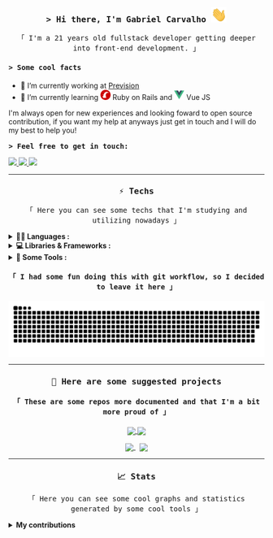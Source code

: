 

<h3 align="center"><samp>&gt; Hi there, I'm Gabriel Carvalho <img src="/public/waving.gif" height="30px" alt="Hi there" /></samp></h3>

<p align="center"> <samp>「 I'm a 21 years old fullstack developer getting deeper into front-end development. 」</samp> </p>

<h4><samp>&gt; Some cool facts</samp></h4>

- 🔭 I’m currently working at [Prevision](https://www.prevision.com.br/)
- 🌱 I’m currently learning <a href="https://rubyonrails.org/"><img src="/public/rails.png" height="20px" alt="Ruby on Rails" /></a> Ruby on Rails and <a href="https://vuejs.org/"><img src="/public/vuejs.png" height="20px" alt="Vue JS" /></a> Vue JS

I'm always open for new experiences and looking foward to open source contribution, if you want my help at anyways just get in touch and I will do my best to help you!

<b><samp>&gt; Feel free to get in touch: </samp></b>
<p>
<a href="https://www.linkedin.com/in/gcb/">
	<img src="https://img.shields.io/badge/LinkedIn-0077B5?style=for-the-badge&logo=linkedin&logoColor=white" />
</a>
<a href="mailto:braga.gabrielcarvalho@gmail.com">
	<img src="https://img.shields.io/badge/Email_me-D14836?style=for-the-badge&logo=gmail&logoColor=white" />
</a>
<a href="https://discord.com/app" target="_blank">
  <img src="https://img.shields.io/badge/gcarvalho%234211-%237289DA.svg?style=for-the-badge&logo=discord&logoColor=white"/>
</a>
</p>

---

<h3 align="center"><samp> ⚡ Techs </samp></h3>
<p align="center"> <samp>「 Here you can see some techs that I'm studying and utilizing nowadays 」</samp> </p>

<details>
	<summary><b>👨‍💻 Languages :</b></summary>
	</br>

![HTML5](https://img.shields.io/badge/HTML5-E34F26?style=for-the-badge&logo=html5&logoColor=white)
![CSS3](https://img.shields.io/badge/CSS3-1572B6?style=for-the-badge&logo=css3&logoColor=white)
![JavaScript](https://img.shields.io/badge/JavaScript-323330?style=for-the-badge&logo=javascript&logoColor=F7DF1E)
![TypeScript](https://img.shields.io/badge/Typescript-007ACC?style=for-the-badge&logo=typescript&logoColor=white)
![Ruby](https://img.shields.io/badge/Ruby-CC0000?style=for-the-badge&logo=ruby&logoColor=white)
![Python](https://img.shields.io/badge/Python-ffDE57?style=for-the-badge&logo=python&logoColor=4584b6)
![Rust](https://img.shields.io/badge/Rust-b7410e?style=for-the-badge&logo=rust)
</details>

<details>
	<summary><b>💻 Libraries & Frameworks :</b></summary>
	</br>

![React](https://img.shields.io/badge/React-20232A?style=for-the-badge&logo=react&logoColor=61DAFB)
![Next JS](https://img.shields.io/badge/Next-black?style=for-the-badge&logo=next.js&logoColor=white)
![Vue.JS](https://img.shields.io/badge/Vue.js-35495e?&style=for-the-badge&logo=vue.js)
![Chakra UI](https://img.shields.io/badge/Chakra_UI-E6FFFA?&style=for-the-badge&logo=chakraui)
![Nodejs](https://img.shields.io/badge/Node.js-339933?style=for-the-badge&logo=nodedotjs&logoColor=white)
![Ruby on Rails](https://img.shields.io/badge/Ruby_on_rails-CC0000?style=for-the-badge&logo=ruby-on-rails&logoColor=white)
</details>

<details>
	<summary><b>🔧 Some Tools :</b></summary>
	</br>
	
![Docker](https://img.shields.io/badge/Docker-007ACC?style=for-the-badge&logo=docker&logoColor=white)
![Git](https://img.shields.io/badge/git-%23F05033.svg?style=for-the-badge&logo=git&logoColor=white)
![Figma](https://img.shields.io/badge/figma-%23F24E1E.svg?style=for-the-badge&logo=figma&logoColor=white)
![LaTeX](https://img.shields.io/badge/latex-%23008080.svg?style=for-the-badge&logo=latex&logoColor=white)
![Insomnia](https://img.shields.io/badge/Insomnia-black?style=for-the-badge&logo=insomnia&logoColor=5849BE)
![Visual Studio Code](https://img.shields.io/badge/Visual%20Studio%20Code-0078d7.svg?style=for-the-badge&logo=visual-studio-code&logoColor=white)
![NPM](https://img.shields.io/badge/npm-CB3837?style=for-the-badge&logo=npm&logoColor=white)
![Yarn](https://img.shields.io/badge/Yarn-007ACC?style=for-the-badge&logo=yarn&logoColor=white)

</details>


<h4 align="center"><samp>「 I had some fun doing this with git workflow, so I decided to leave it here 」</samp></h4>

<p align="center">
	<img align="center" src="https://github.com/GBcarvalho/GBcarvalho/blob/output/github-contribution-grid-snake.svg" alt="snake">
</p>

</details>

---

<h3 align="center"><samp> 🙋 Here are some suggested projects </samp></h3>

<h4 align="center"><samp>「 These are some repos more documented and that I'm a bit more proud of 」</samp></h4>

<p align="center">
	<a href="https://github.com/GbCarvalho/ignews">
		<img width='49%' align="center"src="https://github-readme-stats.vercel.app/api/pin/?username=gbcarvalho&repo=ignews&border_color=FFFFFF&bg_color=0D1117&title_color=C9D1D9&text_color=8B949E&icon_color=02D892" />
	</a>
	<a href="https://github.com/GbCarvalho/spacetraveling">
		<img width='49%' align="center"src="https://github-readme-stats.vercel.app/api/pin/?username=gbcarvalho&repo=spacetraveling&border_color=FFFFFF&bg_color=0D1117&title_color=C9D1D9&text_color=8B949E&icon_color=02D892" />
	</a>
</p>
<p align="center">
	<a href="https://github.com/GbCarvalho/problemongs">
		<img width='49%' align="center"src="https://github-readme-stats.vercel.app/api/pin/?username=gbcarvalho&repo=problemongs&border_color=FFFFFF&bg_color=0D1117&title_color=C9D1D9&text_color=8B949E&icon_color=02D892" />
	</a>
	<span>&nbsp;</span>
	<a href="https://github.com/GbCarvalho/DashIg">
		<img width='49%' align="center"src="https://github-readme-stats.vercel.app/api/pin/?username=gbcarvalho&repo=DashIg&border_color=FFFFFF&bg_color=0D1117&title_color=C9D1D9&text_color=8B949E&icon_color=02D892" />
	</a>
</p>

---

<h3 align="center"><samp> 📈 Stats </samp></h3>
<p align="center"> <samp>「 Here you can see some cool graphs and statistics generated by some cool tools 」</samp> </p>
<details>
	<summary><b>My contributions</b></summary>
	</br>
<p align="center">
	<img width="48%" height="195" src="https://github-readme-stats.vercel.app/api?username=gbcarvalho&show_icons=true&hide_border=true&theme=nord" />
	<img width="48%" height="195" src="https://github-readme-stats.vercel.app/api/top-langs/?username=gbcarvalho&layout=compact&&hide_border=true&langs_count=5&theme=nord"/>
</p>
	
---

<p align="center">
	<img align="center" src="https://activity-graph.herokuapp.com/graph?username=gbcarvalho&hide_border=true&theme=nord" alt="graph">
</p>

---

<h3 align="center"><samp> 👓 Some credits </samp></h3>

<h4 align="center"><samp>「 I must leave some credits to the awesome people in which I based my README 」</samp></h4>

[Shahriar Shafin](https://github.com/shahriarshafin/shahriarshafin/blob/main/README.md) || [Bruno Tacca](https://github.com/brunotacca/brunotacca) || [Abhishek Naidu for this readme and yours readme](https://github.com/abhisheknaiidu/awesome-github-profile-readme#descriptive-)

